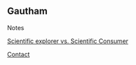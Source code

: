 ## Gautham

Notes

[Scientific explorer vs. Scientific Consumer](http://simp.ly/publish/KX5wQM)


[Contact](http://simp.ly/publish/qm2GFn)



